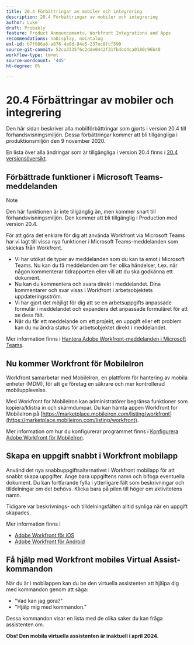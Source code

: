 ```yaml
---
title: 20.4 Förbättringar av mobiler och integrering
description: 20.4 Förbättringar av mobiler och integrering
author: Luke
draft: Probably
feature: Product Announcements, Workfront Integrations and Apps
recommendations: noDisplay, noCatalog
exl-id: b7f986a6-a876-4e0d-84e5-237ec8fcf590
source-git-commit: 52ca3335f6c2dde0442f31fb4bd4ca0180c96b40
workflow-type: tm+mt
source-wordcount: '445'
ht-degree: 0%

---
```


# 20.4 Förbättringar av mobiler och integrering

Den här sidan beskriver alla mobilförbättringar som gjorts i version 20.4 till förhandsvisningsmiljön. Dessa förbättringar kommer att bli tillgängliga i produktionsmiljön den 9 november 2020.

En lista över alla ändringar som är tillgängliga i version 20.4 finns i [20.4 versionsöversikt](../../../product-announcements/product-releases/20.4-release-activity/20-4-release-overview.md).

## Förbättrade funktioner i Microsoft Teams-meddelanden

>[!NOTE]
>
>Den här funktionen är inte tillgänglig än, men kommer snart till förhandsvisningsmiljön. Den kommer att bli tillgänglig i Production med version 20.4.

För att göra det enklare för dig att använda Workfront via Microsoft Teams har vi lagt till vissa nya funktioner i Microsoft Teams-meddelanden som skickas från Workfront.

* Vi har utökat de typer av meddelanden som du kan ta emot i Microsoft Teams. Nu kan du få meddelanden om fler olika händelser, t.ex. när någon kommenterar tidrapporten eller vill att du ska godkänna ett dokument.
* Nu kan du kommentera och svara direkt i meddelandet. Dina kommentarer och svar visas i Workfront i arbetsobjektets uppdateringsström.
* Vi har gjort det möjligt för dig att se en arbetsuppgifts anpassade formulär i meddelandet och expandera det anpassade formuläret för att se dess fält.
* När du får ett meddelande om ett projekt, en uppgift eller ett problem kan du nu ändra status för arbetsobjektet direkt i meddelandet.

Mer information finns i [Hantera Adobe Workfront-meddelanden i Microsoft Teams](../../../workfront-integrations-and-apps/using-workfront-with-microsoft-teams/manage-wf-notifications-approval-requests-ms-teams.md).

## Nu kommer Workfront för MobileIron

Workfront samarbetar med MobileIron, en plattform för hantering av mobila enheter (MDM), för att ge företag en säkrare och mer kontrollerad mobilupplevelse.

Med Workfront for MobileIron kan administratörer begränsa funktioner som kopiera/klistra in och skärmdumpar. Du kan hämta appen Workfront for MobileIron på [https://marketplace.mobileiron.com/listing/workfront](https://marketplace.mobileiron.com/listing/workfront).

Mer information om hur du konfigurerar programmet finns i [Konfigurera Adobe Workfront för MobileIron](../../../workfront-basics/mobile-apps/using-the-workfront-mobile-app/wf-mobileiron-configs.md).

## Skapa en uppgift snabbt i Workfront mobilapp

Använd det nya snabbuppgiftsalternativet i Workfront mobilapp för att snabbt skapa uppgifter. Ange bara uppgiftens namn och bifoga eventuella dokument. Du kan fortfarande fylla i ytterligare fält som beskrivningar och tilldelningar om det behövs. Klicka bara på pilen till höger om aktivitetens namn.

Tidigare var beskrivnings- och tilldelningsfälten alltid synliga när en uppgift skapades.

Mer information finns i

* [Adobe Workfront för iOS](../../../workfront-basics/mobile-apps/using-the-workfront-mobile-app/workfront-for-ios.md)
* [Adobe Workfront för Android](../../../workfront-basics/mobile-apps/using-the-workfront-mobile-app/workfront-for-android.md)

## Få hjälp med Workfront mobiles Virtual Assist-kommandon

När du är i mobilappen kan du be den virtuella assistenten att hjälpa dig med kommandon genom att säga:

* &quot;Vad kan jag göra?&quot;
* &quot;Hjälp mig med kommandon.&quot;

Dessa kommandon visar en lista med de olika saker du kan fråga assistenten om.

**Obs! Den mobila virtuella assistenten är inaktuell i april 2024.**
